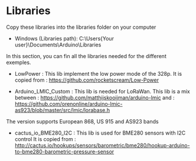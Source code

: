# Libraries

Copy these libraries into the libraries folder on your computer
* Windows (Libraries path): C:\Users\{Your user}\Documents\Arduino\Libraries

In this section, you can fin all the libraries needed for the different exemples.

* LowPower : This lib implement the low power mode of the 328p.
It is copied from : https://github.com/rocketscream/Low-Power

* Arduino_LMIC_Custom : This lib is needed for LoRaWan. This lib is a mix between : https://github.com/matthijskooijman/arduino-lmic
and :  https://github.com/orenonline/arduino-lmic-as923/blob/master/src/lmic/lorabase.h

The version supports European 868, US 915 and AS923 bands

* cactus_io_BME280_I2C : This lib is used for BME280 sensors with I2C control
It is copied from : http://cactus.io/hookups/sensors/barometric/bme280/hookup-arduino-to-bme280-barometric-pressure-sensor
